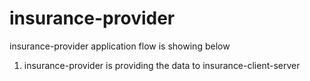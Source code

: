 # insurance-provider
insurance-provider application flow is showing below

1. insurance-provider is providing the data to insurance-client-server


